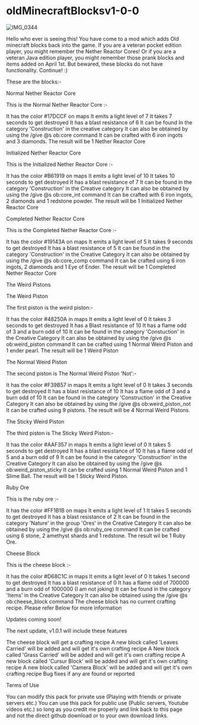# oldMinecraftBlocksv1-0-0
![IMG_0344](https://github.com/Newtown97/oldMinecraftBlocksv1-0-0/assets/132973465/5649fa9b-dd79-411b-afb6-44783abfecea)

Hello who ever is seeing this! You have come to a mod which adds Old minecraft blocks back into the game. If you are a veteran pocket edition player, you might remember the Nether Reactor Cores! Or if you are a veteran Java edition player, you might remember those prank blocks and items added on April 1st. But bewared, these blocks do not have functionality. Continue! :)

These are the blocks:- 

Normal Nether Reactor Core

This is the Normal Nether Reactor Core :-

It has the color #17DCCF on maps
It emits a light level of 7
It takes 7 seconds to get destroyed
It has a blast resistance of 6
It can be found In the category 'Construction' in the creative category
It can also be obtained by using the /give @s ob:core command
It can be crafted with 6 iron ingots and 3 diamonds. The result will be  1 Nether Reactor Core



Initialized Nether Reactor Core

This is the Initialized Nether Reactor Core :-



It has the color #B61919 on maps
It emits a light level of 10
It takes 10 seconds to get destroyed
It has a blast resistance of 7
It can be found in the category 'Construction' in the Creative category
It can also be obtained by using the /give @s ob:core_int command
It can be crafted with 6 iron ingots, 2 diamonds and 1 redstone powder. The result will be 1 Initialized Nether Reactor Core



Completed Nether Reactor Core

This is the Completed Nether Reactor Core :-



It has the color #19143A on maps
It emits a light level of 5
It takes 9 seconds to get destroyed
It has a blast resistance of 5
It can be found in the category 'Construction' in the Creative Category
It can also be obtained by using the /give @s ob:core_comp command
It can be crafted using 6 iron ingots, 2 diamonds and 1 Eye of Ender. The result will be 1 Completed Nether Reactor Core



The Weird Pistons

The Weird Piston

The first piston is the weird piston:-



It has the color #48250A in maps
It emits a light level of 0
It takes 3 seconds to get destroyed
It has a Blast resistance of 10
It has a flame odd of 3 and a burn odd of 10
It can be found in the category 'Constuction' in the Creative Category
It can also be obtained by using the /give @s ob:weird_piston command
It can be crafted using 1 Normal Weird Piston and 1 ender pearl. The result will be 1 Weird Piston



The Normal Weird Piston

The second piston is The Normal Weird Piston 'Not':-



It has the color #F39B57 in maps
It emits a light level of 0
It takes 3 seconds to get destroyed
It has a blast resistance of 10
It has a flame odd of 3 and a burn odd of 10
It can be found in the category 'Construction' in the Creative Category
It can also be obtained by using the /give @s ob:weird_piston_not
It can be crafted using 9 pistons. The result will be 4 Normal Weird Pistons.



The Sticky Weird Piston

The third piston is The Sticky Weird Piston:-



It has the color #AAF357 in maps
It emits a light level of 0
It takes 5 seconds to get destroyed
It has a blast resistance of 10
It has a flame odd of 5 and a burn odd of 9
It can be found in the category 'Construction' in the Creative Category
It can also be obtained by using the /give @s ob:weird_piston_sticky
It can be crafted using 1 Normal Weird Piston and 1 Slime Ball. The result will be 1 Sticky Weird Piston.



Ruby Ore

This is the ruby ore :-



It has the color #FF1B1B on maps
It emits a light level of 1
It takes 5 seconds to get destroyed
It has a blast resistance of 2
It can be found in the category 'Nature' in the group 'Ores' in the Creative Category
It can also be obtained by using the /give @s ob:ruby_ore command
It can be crafted using 6 stone, 2 amethyst shards and 1 redstone. The result wil be 1 Ruby Ore.



Cheese Block

This is the cheese block :-



It has the color #D68C1C in maps
It emits a light level of 0
It takes 1 second to get destroyed
It has a blast resistance of 0
It has a flame odd of 700000 and a burn odd of 1000000 (I am not joking)
It can be found in the category 'Items' in the Creative Category
It can also be obtained using the /give @s ob:cheese_block command
The cheese block has no current crafting recipe. Please refer Below for more information

Updates coming soon!

The next update, v1.0.1 will include these features

The cheese block will get a crafting recipe
A new block called 'Leaves Carried' will be added and will get it's own crafting recipe
A New block called 'Grass Carried' will be added and will get it's own crafting recipe
A new block called 'Cursur Block' will be added and will get it's own crafting recipe
A new block called 'Camera Block' will be added and will get it's own crafting recipe
Bug fixes if any are found or reported

Terms of Use

You can modify this pack for private use (Playing with friends or private servers etc.)
You can use this pack for public use (Public servers, Youtube videos etc.) so long as you credit me properly and link back to this page and not the direct github download or to your own download links.
